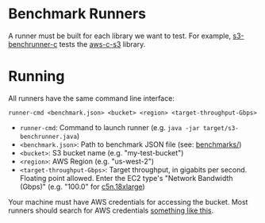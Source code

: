 # Benchmark Runners

A runner must be built for each library we want to test.
For example, [s3-benchrunner-c](s3-benchrunner-c/) tests the
[aws-c-s3](https://github.com/awslabs/aws-c-s3/) library.

# Running

All runners have the same command line interface:

`runner-cmd <benchmark.json> <bucket> <region> <target-throughput-Gbps>`

*   `runner-cmd`: Command to launch runner (e.g. `java -jar target/s3-benchrunner.java`)
*   `<benchmark.json>`: Path to benchmark JSON file (see: [benchmarks/](../benchmarks))
*   `<bucket>`: S3 bucket name (e.g. "my-test-bucket")
*   `<region>`: AWS Region (e.g. "us-west-2")
*   `<target-throughput-Gbps>`: Target throughput, in gigabits per second. Floating point allowed. Enter the EC2 type's "Network Bandwidth (Gbps)" (e.g. "100.0" for [c5n.18xlarge](https://aws.amazon.com/ec2/instance-types/c5/))

Your machine must have AWS credentials for accessing the bucket.
Most runners should search for AWS credentials
[something like this](https://docs.aws.amazon.com/cli/latest/userguide/cli-chap-configure.html#configure-precedence).
